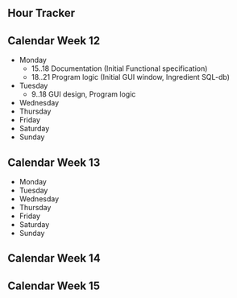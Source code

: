 Hour Tracker
---

## Calendar Week 12
* Monday
  * 15..18 Documentation (Initial Functional specification)
  * 18..21 Program logic (Initial GUI window, Ingredient SQL-db)
* Tuesday
  * 9..18 GUI design, Program logic
* Wednesday
* Thursday
* Friday
* Saturday
* Sunday

## Calendar Week 13
* Monday
* Tuesday
* Wednesday
* Thursday
* Friday
* Saturday
* Sunday

## Calendar Week 14
## Calendar Week 15
